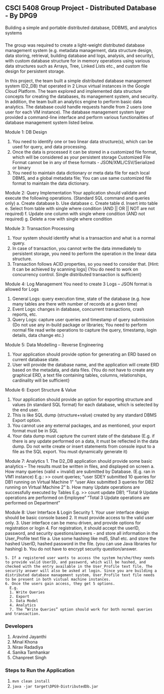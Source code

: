 ## CSCI 5408 Group Project - Distributed Database - By DPG9 ##
Building a simple and portable distributed database, DDBMS, and analytics systems

###
The group was required to create a light-weight distributed database management system (e.g. metadata management, data structure design, data storing, retrieval, building database and logs, analysis, and security), with custom database structure for in memory operations using various data structures such as Arrays, Tree, Linked Lists etc., and custom file design for persistent storage.

In this project, the team built a simple distributed database management system (D2_DB) that operated in 2 Linux virtual instances in the Google Cloud Platform. The team explored and implemented data structure concepts for creating the databases, its management system, and security.
In addition, the team built an analytics engine to perform basic data analytics. The database could handle requests handle from 2 users (one user for each VM instance). The database management system layer provided a command-line interface and perform various functionalities of database management system listed below.

Module 1: DB Design
  1. You need to identify one or two linear data structure(s), which can be used for query, and data processing.
  2. Once the data is processed it can be stored in a customized file format, which will be considered as your persistent storage Customized File Format cannot be in any of these formats - JSON/XML/CSV/Serialized or binary
  3. You need to maintain data dictionary or meta data file for each local DBMS, and a global metadata file; You can use same customized file format to maintain the data dictionary.

Module 2: Query Implementation
  Your application should validate and execute the following operations. (Standard SQL command and queries only)
  a. Create database
  b. Use database
  c. Create table
  d. Insert into table
  e. Select from table with single where condition (AND || OR || NOT are not required)
  f. Update one column with single where condition (AND not required)
  g. Delete a row with single where condition

Module 3: Transaction Processing
  1. Your system should identify what is a transaction and what is a normal query.
  2. In case of transaction, you cannot write the data immediately to persistent storage, you need to perform the operation in the linear data structure.
  3. Transaction follows ACID properties, so you need to consider that. [Hint: It can be achieved by scanning logs]
  {You do need to work on concurrency control. Single distributed transaction is sufficient}

Module 4: Log Management
  You need to create 3 Logs – JSON format is allowed for Logs
  1. General Logs: query execution time, state of the database (e.g. how many tables are there with number of records at a given time)
  2. Event Logs: changes in database, concurrent transactions, crash reports, etc.
  3. Query Logs: capture user queries and timestamp of query submission
  {Do not use any in-build package or libraries; You need to perform normal file read write operations to capture the query, timestamp, login details, data change etc.}

Module 5: Data Modelling – Reverse Engineering
  1. Your application should provide option for generating an ERD based on current database state.
  2. User will provide the database name, and the application will create ERD based on the metadata, and data files.
  {You do not have to create any graphical ERD, a text file containing tables, columns, relationships, cardinality will be sufficient}

Module 6: Export Structure & Value
  1. Your application should provide an option for exporting structure and values (in standard SQL format) for each database, which is selected by the end user.
  2. This is like SQL dump (structure+value) created by any standard DBMS Export option.
  3. You cannot use any external packages, and as mentioned, your export format must be in SQL
  4. Your data dump must capture the current state of the database (E.g. if there is any update performed on a data, it must be reflected in the data dump. Do not write create or insert statements from console input to a file as the SQL export. You must dynamically generate it)

  Module 7: Analytics
    1. The D2_DB application should provide some basic analytics – The results must be written in files, and displayed on screen
      a. How many queries (valid + invalid) are submitted by Database. (E.g. ran in VM1 instance)
          E.g.: >> count queries;
                  “user SDEY submitted 10 queries for DB1 running on Virtual Machine 1”
                  “user Alex submitted 3 queries for DB2 running on Virtual Machine 2”
      b. How many Update operations are successfully executed by Tables
          E.g. >> count update DB1;
                  “Total 9 Update operations are performed on Employee”
                  “Total 3 Update operations are performed on Department”
                
  Module 8: User Interface & Login Security
    1. Your user interface design should be basic console based
    2. It must provide access to the valid user only.
    3. User interface can be menu driven, and provide options for registration or login
    4. For registration, it should accept the userID, password, and security questions/answers - and store all information in the User_Profile text file
      a. Use some hashing like md5, Sha1 etc. and store the hashed UserID, hashed password in the file. (you can use Java libraries for hashing)
      b. You do not have to encrypt security question/answer.
    
    5. If a registered user wants to access the system he/she/they needs to provide valid UserID, and password, which will be hashed, and checked with the entry available in the User_Profile text file. The security answer will also be asked at login. Since you are building a distributed database management system, User_Profile text file needs to be present in both vistual machine instances.
    6. Once the users gain access, they get 5 options.
      E.g.
      1. Write Queries
      2. Export
      3. Data Model
      4. Analytics
      7. The “Write Queries” option should work for both normal queries and transaction.



### Developers ###
1. Aravind Jayanthi
2. Minal Khona
3. Nirav Radadiya
4. Sanika Tamhankar
5. Chanpreet Singh

### Steps to Run the Application ###

1. `mvn clean install`
2. `java -jar target\DPG9-DistributedDb.jar`
